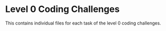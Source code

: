 # Level 0 Coding Challenges

This contains individual files for each task of the level 0 coding challenges.
